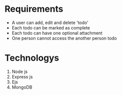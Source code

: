 # Requirements
- A user can add, edit and delete 'todo'
- Each todo can be marked as complete
- Each todo can have one optional attachment
- One person cannot access the another person todo

# Technologys
1. Node js 
2. Express js 
3. Ejs
4. MongoDB
